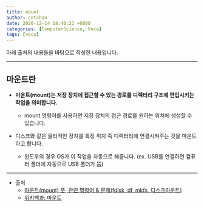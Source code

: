 ```yaml
---
title: mount
author: cotchan 
date: 2020-12-14 18:40:21 +0800 
categories: [ComputerScience, Voca]
tags: [voca]
---
```


아래 출처의 내용들을 바탕으로 작성한 내용입니다.    

---

## 마운트란

+ **마운트(mount)는 저장 장치에 접근할 수 있는 경로를 디렉터리 구조에 편입시키는 작업을 의미합니다.**    
	+ mount 명령어를 사용하면 저장 장치의 접근 경로를 원하는 위치에 생성할 수 있습니다.    

+ 디스크와 같은 물리적인 장치를 특정 위치 즉 디렉터리에 연결시켜주는 것을 마운트라고 합니다.
	+ 윈도우의 경우 OS가 이 작업을 자동으로 해줍니다. (ex. USB를 연결하면 컴퓨터 폴더에 자동으로 USB 폴더가 뜸)

---
+ 출처
	+ [마운트(mount) 뜻, 관련 명령어 & 문제(fdisk, df, mkfs, 디스크마운트)](https://jhnyang.tistory.com/12)
	+ [위키백과: 마운트](https://ko.wikipedia.org/wiki/%EB%A7%88%EC%9A%B4%ED%8A%B8)
